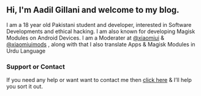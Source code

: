 ## Hi, I'm Aadil Gillani and welcome to my blog.

I am a 18 year old Pakistani student and developer, interested in Software Developments and ethical hacking. I am also known for developing Magisk Modules on Android Devices. I am a Moderater at [@xiaomiui](t.me/xiaomiui) & [@xiaomiuimods](t.me/xiaomiuimods) , along with that I also translate Apps & Magisk Modules in Urdu Language


### Support or Contact

If you need any help or want want to contact me then [click here](https://t.me/aadilgillani) & I’ll help you sort it out.
